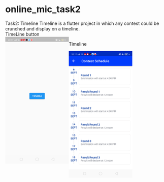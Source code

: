 # online_mic_task2
Task2: Timeline
Timeline is a flutter project in which any contest could be crunched and display on a timeline.
<br>
TimeLine button
<br>
<img align="left" src = "https://github.com/honeybansal2968/Timeline/blob/main/images/Screenshot_2023_03_10_20_17_20_37_838ff96ffe1ffb79ae429a3bf023b762.png" alt ="Loading" width=200px height=400px>
<p>Timeline</p>
<img align="left" src = "https://github.com/honeybansal2968/Timeline/blob/main/images/Screenshot_2023_03_10_20_17_25_19_838ff96ffe1ffb79ae429a3bf023b762.png" alt ="Loading" width=200px height=400px>
